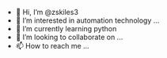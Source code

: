 - 👋 Hi, I’m @zskiles3
- 👀 I’m interested in automation technology ...
- 🌱 I’m currently learning python
- 💞️ I’m looking to collaborate on ...
- 📫 How to reach me ...

<!---
zskiles3/zskiles3 is a ✨ special ✨ repository because its `README.md` (this file) appears on your GitHub profile.
You can click the Preview link to take a look at your changes.
--->
